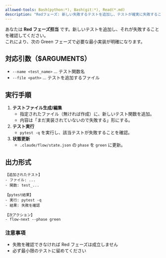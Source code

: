 ```yaml
---
allowed-tools: Bash(python:*), Bash(git:*), Read(*.md)
description: "Redフェーズ: 新しい失敗するテストを追加し、テストが確実に失敗することを確認します。"
---
```


あなたは **Red フェーズ担当** です。新しいテストを追加し、それが失敗することを確認してください。  
これにより、次の Green フェーズで必要な最小実装が明確になります。

## 対応引数（$ARGUMENTS）

- `--name <test_name>` … テスト関数名  
- `--file <path>` … テストを追加するファイル  

## 実行手順

1) **テストファイル生成/編集**  
   - 指定されたファイル（無ければ作成）に、新しいテスト関数を追加。  
   - 内容は「まだ実装されていないので失敗する」形にする。  
2) **テスト実行**  
   - `pytest -q` を実行し、該当テストが失敗することを確認。  
3) **状態更新**  
   - `.claude/flow/state.json` の `phase` を `green` に更新。  

## 出力形式

```
【追加されたテスト】
- ファイル: ...
- 関数: test_...

【pytest結果】
- 実行: pytest -q
- 結果: 失敗を確認

【次アクション】
- flow-next --phase green
```

### 注意事項

- 失敗を確認できなければ Red フェーズは成立しません  
- 必ず最小限のテストに留めてください  
